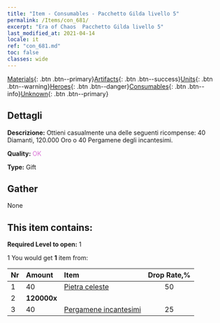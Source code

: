 ```yaml
---
title: "Item - Consumables - Pacchetto Gilda livello 5"
permalink: /Items/con_681/
excerpt: "Era of Chaos  Pacchetto Gilda livello 5"
last_modified_at: 2021-04-14
locale: it
ref: "con_681.md"
toc: false
classes: wide
---
```

 [Materials](/it/Items/){: .btn .btn--primary}[Artifacts](/it/Items/Artifacts/){: .btn .btn--success}[Units](/it/Items/Units/){: .btn .btn--warning}[Heroes](/it/Items/Heroes/){: .btn .btn--danger}[Consumables](/it/Items/Consumables/){: .btn .btn--info}[Unknown](/it/Items/Unknown/){: .btn .btn--primary}

## Dettagli
 **Descrizione:** Ottieni casualmente una delle seguenti ricompense: 40 Diamanti, 120.000 Oro o 40 Pergamene degli incantesimi.

 **Quality:** <span style="color: #DA70D6">OK</span>

 **Type:** Gift

## Gather

  None

## This item contains:

 **Required Level to open:** 1

 1 You would get **1** item  from:

  | Nr | Amount |     Item    | Drop Rate,% |
  |:---|:-------|:------------|:---------:|
  | 1 | 40 | [Pietra celeste](/it/Items/art_188/) | 50 | 
  | 2 |  **120000x** | <i class="fas fa-coins"/> |  | 25 | 
  | 3 | 40 | [Pergamene incantesimi](/it/Items/con_694/) | 25 | 
